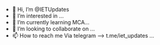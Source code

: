 - 👋 Hi, I’m @IETUpdates
- 👀 I’m interested in ...
- 🌱 I’m currently learning MCA...
- 💞️ I’m looking to collaborate on ...
- 📫 How to reach me 
Via telegram --> t.me/iet_updates ...

<!---
IETUpdates/IETUpdates is a ✨ special ✨ repository because its `README.md` (this file) appears on your GitHub profile.
You can click the Preview link to take a look at your changes.
--->
